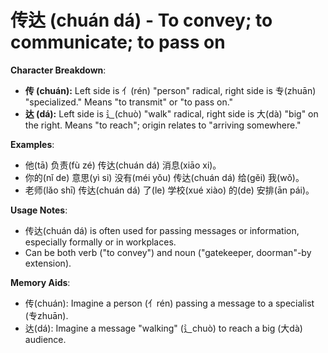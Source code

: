 # **传达 (chuán dá) - To convey; to communicate; to pass on**

**Character Breakdown**:  
- **传 (chuán):** Left side is 亻(rén) "person" radical, right side is 专(zhuān) "specialized." Means "to transmit" or "to pass on."  
- **达 (dá):** Left side is 辶(chuò) "walk" radical, right side is 大(dà) "big" on the right. Means "to reach"; origin relates to "arriving somewhere."

**Examples**:  
- 他(tā) 负责(fù zé) 传达(chuán dá) 消息(xiāo xi)。  
- 你的(nǐ de) 意思(yì si) 没有(méi yǒu) 传达(chuán dá) 给(gěi) 我(wǒ)。  
- 老师(lǎo shī) 传达(chuán dá) 了(le) 学校(xué xiào) 的(de) 安排(ān pái)。

**Usage Notes**:  
- 传达(chuán dá) is often used for passing messages or information, especially formally or in workplaces.  
- Can be both verb ("to convey") and noun ("gatekeeper, doorman"-by extension).

**Memory Aids**:  
- 传(chuán): Imagine a person (亻rén) passing a message to a specialist (专zhuān).  
- 达(dá): Imagine a message "walking" (辶chuò) to reach a big (大dà) audience.